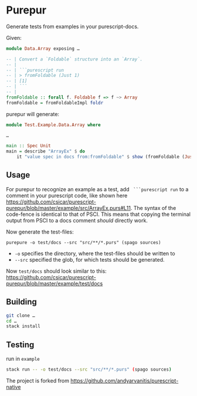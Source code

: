 Purepur
=======

Generate tests from examples in your purescript-docs.

Given:
```purescript
module Data.Array exposing …

-- | Convert a `Foldable` structure into an `Array`.
-- |
-- | ```purescript run
-- | > fromFoldable (Just 1)
-- | [1]
-- | ```
-- |
fromFoldable :: forall f. Foldable f => f ~> Array
fromFoldable = fromFoldableImpl foldr
```
purepur will generate:
```purescript
module Test.Example.Data.Array where 

…

main :: Spec Unit
main = describe "ArrayEx" $ do 
    it "value spec in docs from:fromFoldable" $ show (fromFoldable (Just 1)) `shouldEqual` "[1]"
```

Usage
------

For purepur to recognize an example as a test, add ` ```purescript run` to a comment in your purescript code, like shown here https://github.com/csicar/purescript-purepur/blob/master/example/src/ArrayEx.purs#L11.
The syntax of the code-fence is identical to that of PSCI. This means that copying the terminal output from PSCI to a docs comment _should_ directly work.

Now generate the test-files:

`purepure -o test/docs --src "src/**/*.purs" (spago sources)`

- `-o` specifies the directory, where the test-files should be written to
- `--src` specified the glob, for which tests should be generated.

Now `test/docs` should look similar to this: https://github.com/csicar/purescript-purepur/blob/master/example/test/docs

Building
--------

```bash
git clone …
cd …
stack install
```

Testing
-----

run in `example`

```bash
stack run -- -o test/docs --src "src/**/*.purs" (spago sources)
```


The project is forked from https://github.com/andyarvanitis/purescript-native
